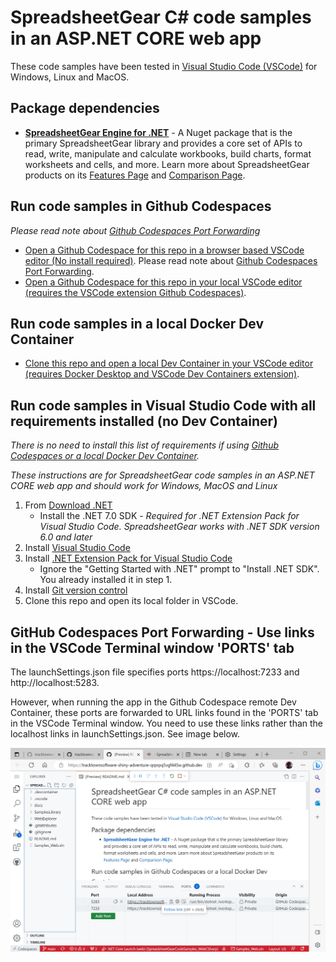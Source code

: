 # SpreadsheetGear C# code samples in an ASP.NET CORE web app #

These code samples have been tested in [Visual Studio Code (VSCode)](https://code.visualstudio.com/) for Windows, Linux and MacOS.

## Package dependencies ##
*   **[SpreadsheetGear Engine for .NET](https://www.nuget.org/packages/SpreadsheetGear/9.1.44-beta)** - A Nuget package that is the primary SpreadsheetGear library and provides a core set of APIs to read, write, manipulate and calculate workbooks, build charts, format worksheets and cells, and more. Learn more about SpreadsheetGear products on its [Features Page](https://www.spreadsheetgear.com/Products/Features) and [Comparison Page](https://www.spreadsheetgear.com/Products/Compare).

## Run code samples in Github Codespaces ##
*Please read note about [Github Codespaces Port Forwarding](#github-codespaces-port-forwarding---use-links-in-the-vscode-terminal-window-ports-tab)*
- [Open a Github Codespace for this repo in a browser based VSCode editor (No install required)](./docs/SampleCodeInVSCode.md#open-a-github-codespace-for-this-repo-in-a-browser-based-vscode-editor-no-install-required). Please read note about [Github Codespaces Port Forwarding](#github-codespaces-port-forwarding---use-links-in-the-vscode-terminal-window-ports-tab).
- [Open a Github Codespace for this repo in your local VSCode editor (requires the VSCode extension Github Codespaces)](./docs/SampleCodeInVSCode.md#open-a-github-codespace-for-this-repo-in-your-local-vscode-editor-only-requires-the-vscode-extension-github-codespaces).

## Run code samples in a local Docker Dev Container ##
- [Clone this repo and open a local Dev Container in your VSCode editor (requires Docker Desktop and VSCode Dev Containers extension)](./docs/SampleCodeInVSCode.md#clone-this-repo-and-use-its-devcontainer-configuration-in-your-local-vscode-editor-requires-docker-desktop-and-vscode-dev-containers-extension).

## Run code samples in Visual Studio Code with all requirements installed (no Dev Container) ##

*There is no need to install this list of requirements if using [Github Codespaces or a local Docker Dev Container](#run-code-samples-in-github-codespaces-or-a-local-docker-dev-container).*

*These instructions are for SpreadsheetGear code samples in an ASP.NET CORE web app and should work for Windows, MacOS and Linux*

1. From [Download .NET](https://dotnet.microsoft.com/en-us/download)
    - Install the .NET 7.0 SDK - *Required for .NET Extension Pack for Visual Studio Code. SpreadsheetGear works with .NET SDK version 6.0 and later*
2. Install [Visual Studio Code](https://code.visualstudio.com/)
3. Install [.NET Extension Pack for Visual Studio Code](https://marketplace.visualstudio.com/items?itemName=ms-dotnettools.vscode-dotnet-pack)
    - Ignore the "Getting Started with .NET" prompt to "Install .NET SDK". You already installed it in step 1.
4. Install [Git version control](https://git-scm.com/download)
5. Clone this repo and open its local folder in VSCode.


## GitHub Codespaces Port Forwarding - Use links in the VSCode Terminal window 'PORTS' tab ##

The launchSettings.json file specifies ports https://localhost:7233 and http://localhost:5283. 

However, when running the app in the Github Codespace remote Dev Container, these ports are forwarded to URL links found in the 'PORTS' tab in the VSCode Terminal window. You need to use these links rather than the localhost links in launchSettings.json. See image below.

![Image](docs/images/VSCodeInBrowserPortForwarding.jpg)
